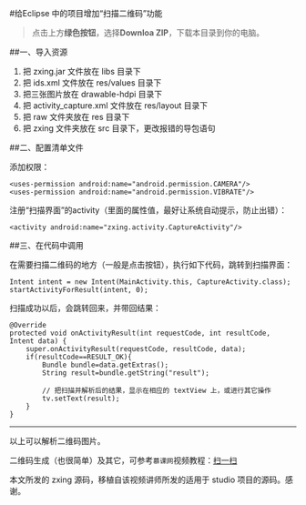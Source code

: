 #给Eclipse 中的项目增加“扫描二维码”功能

>点击上方**绿色按钮**，选择**Downloa ZIP**，下载本目录到你的电脑。

##一、导入资源


1. 把 zxing.jar 文件放在 libs 目录下
2. 把 ids.xml 文件放在 res/values 目录下
3. 把三张图片放在 drawable-hdpi 目录下
4. 把 activity_capture.xml 文件放在 res/layout 目录下
5. 把 raw 文件夹放在 res 目录下
6. 把 zxing 文件夹放在 src 目录下，更改报错的导包语句



##二、配置清单文件


添加权限：

	<uses-permission android:name="android.permission.CAMERA"/>
    <uses-permission android:name="android.permission.VIBRATE"/>


注册“扫描界面”的activity（里面的属性值，最好让系统自动提示，防止出错）：

	<activity android:name="zxing.activity.CaptureActivity"/>




##三、在代码中调用

在需要扫描二维码的地方（一般是点击按钮），执行如下代码，跳转到扫描界面：

	Intent intent = new Intent(MainActivity.this, CaptureActivity.class);
	startActivityForResult(intent, 0);

扫描成功以后，会跳转回来，并带回结果：

	@Override
	protected void onActivityResult(int requestCode, int resultCode, Intent data) {
		super.onActivityResult(requestCode, resultCode, data);
		if(resultCode==RESULT_OK){
			Bundle bundle=data.getExtras();
			String result=bundle.getString("result");

			// 把扫描并解析后的结果，显示在相应的 textView 上，或进行其它操作
			tv.setText(result);
		}
	}



---
以上可以解析二维码图片。

二维码生成（也很简单）及其它，可参考`慕课网`视频教程：[扫一扫](http://www.imooc.com/learn/648)

本文所发的 zxing 源码，移植自该视频讲师所发的适用于 studio 项目的源码。感谢。